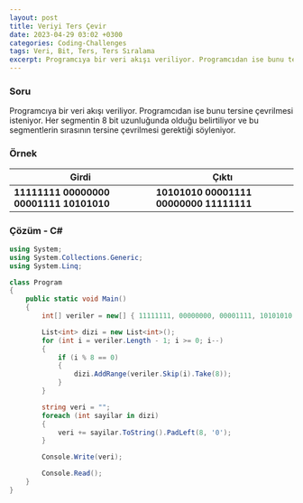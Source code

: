 ```yaml
---
layout: post
title: Veriyi Ters Çevir
date: 2023-04-29 03:02 +0300
categories: Coding-Challenges
tags: Veri, Bit, Ters, Ters Sıralama
excerpt: Programcıya bir veri akışı veriliyor. Programcıdan ise bunu tersine çevrilmesi isteniyor. Her segmentin 8 bit uzunluğunda olduğu belirtiliyor ve bu segmentlerin sırasının tersine çevrilmesi gerektiği söyleniyor...
---
```


### Soru

Programcıya bir veri akışı veriliyor. Programcıdan ise bunu tersine çevrilmesi isteniyor. Her segmentin 8 bit uzunluğunda olduğu belirtiliyor ve bu segmentlerin sırasının tersine çevrilmesi gerektiği söyleniyor.

### Örnek

| Girdi                                   | Çıktı                                   |
| --------------------------------------- | --------------------------------------- |
| **11111111 00000000 00001111 10101010** | **10101010 00001111 00000000 11111111** |

### Çözüm - C#

```csharp
using System;
using System.Collections.Generic;
using System.Linq;

class Program
{
    public static void Main()
    {
        int[] veriler = new[] { 11111111, 00000000, 00001111, 10101010 };

        List<int> dizi = new List<int>();
        for (int i = veriler.Length - 1; i >= 0; i--)
        {
            if (i % 8 == 0)
            {
                dizi.AddRange(veriler.Skip(i).Take(8));
            }
        }

        string veri = "";
        foreach (int sayilar in dizi)
        {
            veri += sayilar.ToString().PadLeft(8, '0');
        }

        Console.Write(veri);

        Console.Read();
    }
}
```
